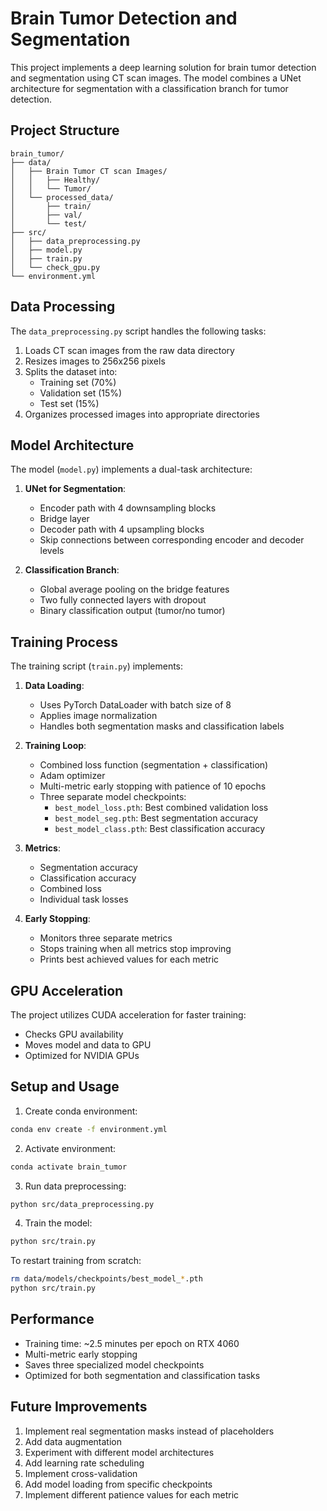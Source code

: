 # Brain Tumor Detection and Segmentation

This project implements a deep learning solution for brain tumor detection and segmentation using CT scan images. The model combines a UNet architecture for segmentation with a classification branch for tumor detection.

## Project Structure

```
brain_tumor/
├── data/
│   ├── Brain Tumor CT scan Images/
│   │   ├── Healthy/
│   │   └── Tumor/
│   └── processed_data/
│       ├── train/
│       ├── val/
│       └── test/
├── src/
│   ├── data_preprocessing.py
│   ├── model.py
│   ├── train.py
│   └── check_gpu.py
└── environment.yml
```

## Data Processing

The `data_preprocessing.py` script handles the following tasks:
1. Loads CT scan images from the raw data directory
2. Resizes images to 256x256 pixels
3. Splits the dataset into:
   - Training set (70%)
   - Validation set (15%)
   - Test set (15%)
4. Organizes processed images into appropriate directories

## Model Architecture

The model (`model.py`) implements a dual-task architecture:
1. **UNet for Segmentation**:
   - Encoder path with 4 downsampling blocks
   - Bridge layer
   - Decoder path with 4 upsampling blocks
   - Skip connections between corresponding encoder and decoder levels

2. **Classification Branch**:
   - Global average pooling on the bridge features
   - Two fully connected layers with dropout
   - Binary classification output (tumor/no tumor)

## Training Process

The training script (`train.py`) implements:
1. **Data Loading**:
   - Uses PyTorch DataLoader with batch size of 8
   - Applies image normalization
   - Handles both segmentation masks and classification labels

2. **Training Loop**:
   - Combined loss function (segmentation + classification)
   - Adam optimizer
   - Multi-metric early stopping with patience of 10 epochs
   - Three separate model checkpoints:
     - `best_model_loss.pth`: Best combined validation loss
     - `best_model_seg.pth`: Best segmentation accuracy
     - `best_model_class.pth`: Best classification accuracy

3. **Metrics**:
   - Segmentation accuracy
   - Classification accuracy
   - Combined loss
   - Individual task losses

4. **Early Stopping**:
   - Monitors three separate metrics
   - Stops training when all metrics stop improving
   - Prints best achieved values for each metric

## GPU Acceleration

The project utilizes CUDA acceleration for faster training:
- Checks GPU availability
- Moves model and data to GPU
- Optimized for NVIDIA GPUs

## Setup and Usage

1. Create conda environment:
```bash
conda env create -f environment.yml
```

2. Activate environment:
```bash
conda activate brain_tumor
```

3. Run data preprocessing:
```bash
python src/data_preprocessing.py
```

4. Train the model:
```bash
python src/train.py
```

To restart training from scratch:
```bash
rm data/models/checkpoints/best_model_*.pth
python src/train.py
```

## Performance

- Training time: ~2.5 minutes per epoch on RTX 4060
- Multi-metric early stopping
- Saves three specialized model checkpoints
- Optimized for both segmentation and classification tasks

## Future Improvements

1. Implement real segmentation masks instead of placeholders
2. Add data augmentation
3. Experiment with different model architectures
4. Add learning rate scheduling
5. Implement cross-validation
6. Add model loading from specific checkpoints
7. Implement different patience values for each metric